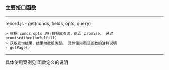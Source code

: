 ### 主要接口函数

---

record.js
    - get(conds, fields, opts, query)

    > 根据 conds,opts 进行数据库查询，返回 promise， 通过promise#then(onfulfill)
    > 获取查询结果，结果为数组类型。 具体使用看该函数的注释说明
    - getPage()


---

具体使用案例见 函数定义的说明